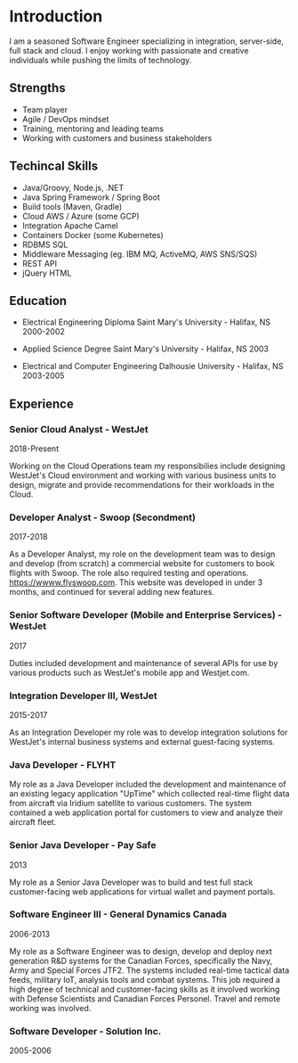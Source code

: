# Introduction

I am a seasoned Software Engineer specializing in integration, server-side, full stack and cloud. I enjoy working with passionate and creative individuals while pushing the limits of technology.

## Strengths

- Team player
- Agile / DevOps mindset
- Training, mentoring and leading teams
- Working with customers and business stakeholders

## Techincal Skills

- Java/Groovy, Node.js, .NET
- Java Spring Framework / Spring Boot
- Build tools (Maven, Gradle)
- Cloud AWS / Azure (some GCP)
- Integration Apache Camel
- Containers Docker (some Kubernetes)
- RDBMS SQL
- Middleware Messaging (eg. IBM MQ, ActiveMQ, AWS SNS/SQS)
- REST API
- jQuery HTML

## Education

- Electrical Engineering Diploma
Saint Mary's University - Halifax, NS
2000-2002

- Applied Science Degree
Saint Mary's University - Halifax, NS
2003

- Electrical and Computer Engineering
Dalhousie University - Halifax, NS
2003-2005

## Experience

### Senior Cloud Analyst - WestJet
[logo]: https://media.licdn.com/dms/image/C4D0BAQEp61uOGz3JZA/company-logo_400_400/0?e=1548288000&v=beta&t=JU2LJzDzH14taKHxmpurMoGDPSREZ4eYggFXawB_480
2018-Present

Working on the Cloud Operations team my responsibilies include designing WestJet's Cloud environment and working with various business units to design, migrate and provide recommendations for their workloads in the Cloud.

### Developer Analyst - Swoop (Secondment)
2017-2018

As a Developer Analyst, my role on the development team was to design and develop (from scratch) a commercial website for customers to book flights with Swoop. The role also required testing and operations. https://wwww.flyswoop.com. This website was developed in under 3 months, and continued for several adding new features.

### Senior Software Developer (Mobile and Enterprise Services) - WestJet
2017

Duties included development and maintenance of several APIs for use by various products such as WestJet's mobile app and Westjet.com.

### Integration Developer III, WestJet
2015-2017

As an Integration Developer my role was to develop integration solutions for WestJet's internal business systems and external guest-facing systems.

### Java Developer - FLYHT

My role as a Java Developer included the development and maintenance of an existing legacy application "UpTime" which collected real-time flight data from aircraft via Iridium satellite to various customers. The system contained a web application portal for customers to view and analyze their aircraft fleet.

### Senior Java Developer - Pay Safe
2013

My role as a Senior Java Developer was to build and test full stack customer-facing web applications for virtual wallet and payment portals. 

### Software Engineer III - General Dynamics Canada
2006-2013

My role as a Software Engineer was to design, develop and deploy next generation R&D systems for the Canadian Forces, specifically the Navy, Army and Special Forces JTF2. The systems included real-time tactical data feeds, military IoT, analysis tools and combat systems. This job required a high degree of technical and customer-facing skills as it involved working with Defense Scientists and Canadian Forces Personel. Travel and remote working was involved.

### Software Developer - Solution Inc.
2005-2006
